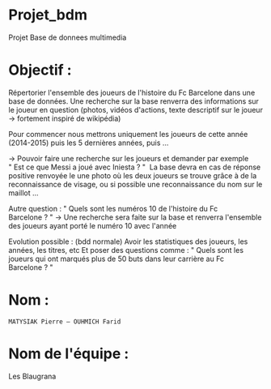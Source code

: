 # Projet_bdm
Projet Base de donnees multimedia

# Objectif :

Répertorier l'ensemble des joueurs de l'histoire du Fc Barcelone dans une base de données.
Une recherche sur la base renverra des informations sur le joueur en question (photos, vidéos d'actions, texte descriptif sur le joueur → fortement inspiré de wikipédia)

Pour commencer nous mettrons uniquement les joueurs de cette année (2014-2015) puis les 5 dernières années, puis …

→ Pouvoir faire une recherche sur les joueurs et demander par exemple 
	" Est ce que Messi a joué avec Iniesta ? " 
La base devra en cas de réponse positive renvoyée le une photo où les deux joueurs se trouve grâce à de la reconnaissance de visage, ou si possible une reconnaissance du nom sur le maillot ...

Autre question :
	" Quels sont les numéros 10 de l'histoire du Fc Barcelone ? "
→ Une recherche sera faite sur la base et renverra l'ensemble des joueurs ayant porté le numéro 10 avec l'année 


Evolution possible : (bdd normale)
	Avoir les statistiques des joueurs, les années, les titres, etc
Et poser des questions comme : " Quels sont les joueurs qui ont marqués plus de 50 buts dans leur carrière au Fc Barcelone ? "


# Nom :
	MATYSIAK Pierre – OUHMICH Farid

# Nom de l'équipe : 
Les Blaugrana
